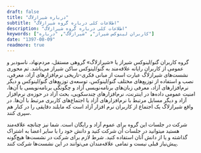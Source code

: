 ```yaml
---
draft: false
title: "درباره شیرازلاگ"
subtitle: "اطلاعات کلی درباره گروه شیرازلاگ"
description: "اطلاعات کلی درباره گروه شیرازلاگ"
keywords: ["کاربران لینوکس شیراز", "شیرازلاگ", "درباره"]
date: "1397-08-09"
readmore: true
---
```

گروه کاربران گنو/لینوکس شیراز یا «شیرازلاگ» گروهی مستقل، مردم‌نهاد، ناسودبر و عمومی از کاربران رایانه علاقه‌مند به گنو/لینوکس ساکن شیراز می‌باشد. تم محوری نشست‌های شیرازلاگ عبارت است از مبانی فکری-تاریخی نرم‌افزارهای آزاد، معرفی، نصب و  استفاده از توزیع‌های مختلف گنو/لینوکس، توسعه‌ی توزیع‌های گنو/لینوکس و دیگر نرم‌افزارهای آزاد، معرفی زبان‌های برنامه‌نویسی آزاد و چگونگی برنامه‌نویسی با آن‌ها، امنیت عمومی داده‌ها در اینترنت، نرم‌افزارهای چندسکویی، بحث آزاد در حوزه‌ی نرم‌افزار آزاد و دیگر مسایل مرتبط با نرم‌افزارهای آزاد یا اجتماع‌های کاربری مرتبط با آن‌ها.  در واقع شیرازلاگ یک اجتماع از کاربران نرم افزار آزاد است که مایلند دقایقی را در کنار هم سپری کنند.

شرکت در جلسات این گروه برای عموم آزاد و رایگان است. شما نیز چنانچه علاقه‌مند هستید میتوانید در جلسات آن شرکت کنید و دانش خود را با سایر اعضا به اشتراک گذاشته و یا از دانش آنان استفاده کنید. شرط لازم برای شرکت در نشست‌ها هیچ‌گونه پیش‌نیاز قبلی نیست و تمامی علاقه‌مندان می‌توانند در این نشست‌ها شرکت کنند.
